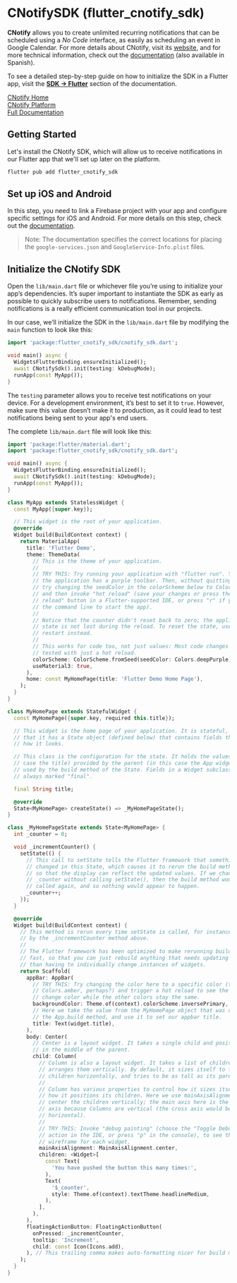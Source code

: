 # CNotifySDK (flutter_cnotify_sdk)

**CNotify** allows you to create unlimited recurring notifications that can be scheduled using a *No Code* interface, as easily as scheduling an event in Google Calendar. For more details about CNotify, visit its [website](https://cnotify.me), and for more technical information, check out the [documentation](https://docs.cnotify.me) (also available in Spanish).

To see a detailed step-by-step guide on how to initialize the SDK in a Flutter app, visit the **[SDK → Flutter](https://docs.cnotify.me/#/tutorials/SDKs/flutter/flutter?id=installing-the-cnotify-sdk)** section of the documentation.

[CNotify Home](https://cnotify.me)  
[CNotify Platform](https://app.cnotify.me)  
[Full Documentation](https://docs.cnotify.me/#/tutorials/SDKs/flutter/flutter?id=installing-the-cnotify-sdk)

## Getting Started

Let's install the CNotify SDK, which will allow us to receive notifications in our Flutter app that we'll set up later on the platform.

```bash
flutter pub add flutter_cnotify_sdk
```

## Set up iOS and Android

In this step, you need to link a Firebase project with your app and configure specific settings for iOS and Android. For more details on this step, check out the [documentation](https://docs.cnotify.me/#/tutorials/SDKs/flutter/flutter?id=setting-up-the-cnotify-sdk-for-ios).

> Note: The documentation specifies the correct locations for placing the `google-services.json` and `GoogleService-Info.plist` files.

## Initialize the CNotify SDK

Open the `lib/main.dart` file or whichever file you’re using to initialize your app’s dependencies. It’s super important to instantiate the SDK as early as possible to quickly subscribe users to notifications. Remember, sending notifications is a really efficient communication tool in our projects.

In our case, we’ll initialize the SDK in the `lib/main.dart` file by modifying the `main` function to look like this:

```dart
import 'package:flutter_cnotify_sdk/cnotify_sdk.dart';

void main() async {
  WidgetsFlutterBinding.ensureInitialized();
  await CNotifySdk().init(testing: kDebugMode);
  runApp(const MyApp());
}
```

The `testing` parameter allows you to receive test notifications on your device. For a development environment, it’s best to set it to `true`. However, make sure this value doesn’t make it to production, as it could lead to test notifications being sent to your app's end users.

The complete `lib/main.dart` file will look like this:

```dart
import 'package:flutter/material.dart';
import 'package:flutter_cnotify_sdk/cnotify_sdk.dart';

void main() async {
  WidgetsFlutterBinding.ensureInitialized();
  await CNotifySdk().init(testing: kDebugMode);
  runApp(const MyApp());
}

class MyApp extends StatelessWidget {
  const MyApp({super.key});

  // This widget is the root of your application.
  @override
  Widget build(BuildContext context) {
    return MaterialApp(
      title: 'Flutter Demo',
      theme: ThemeData(
        // This is the theme of your application.
        //
        // TRY THIS: Try running your application with "flutter run". You'll see
        // the application has a purple toolbar. Then, without quitting the app,
        // try changing the seedColor in the colorScheme below to Colors.green
        // and then invoke "hot reload" (save your changes or press the "hot
        // reload" button in a Flutter-supported IDE, or press "r" if you used
        // the command line to start the app).
        //
        // Notice that the counter didn't reset back to zero; the application
        // state is not lost during the reload. To reset the state, use hot
        // restart instead.
        //
        // This works for code too, not just values: Most code changes can be
        // tested with just a hot reload.
        colorScheme: ColorScheme.fromSeed(seedColor: Colors.deepPurple),
        useMaterial3: true,
      ),
      home: const MyHomePage(title: 'Flutter Demo Home Page'),
    );
  }
}

class MyHomePage extends StatefulWidget {
  const MyHomePage({super.key, required this.title});

  // This widget is the home page of your application. It is stateful, meaning
  // that it has a State object (defined below) that contains fields that affect
  // how it looks.

  // This class is the configuration for the state. It holds the values (in this
  // case the title) provided by the parent (in this case the App widget) and
  // used by the build method of the State. Fields in a Widget subclass are
  // always marked "final".

  final String title;

  @override
  State<MyHomePage> createState() => _MyHomePageState();
}

class _MyHomePageState extends State<MyHomePage> {
  int _counter = 0;

  void _incrementCounter() {
    setState(() {
      // This call to setState tells the Flutter framework that something has
      // changed in this State, which causes it to rerun the build method below
      // so that the display can reflect the updated values. If we changed
      // _counter without calling setState(), then the build method would not be
      // called again, and so nothing would appear to happen.
      _counter++;
    });
  }

  @override
  Widget build(BuildContext context) {
    // This method is rerun every time setState is called, for instance as done
    // by the _incrementCounter method above.
    //
    // The Flutter framework has been optimized to make rerunning build methods
    // fast, so that you can just rebuild anything that needs updating rather
    // than having to individually change instances of widgets.
    return Scaffold(
      appBar: AppBar(
        // TRY THIS: Try changing the color here to a specific color (to
        // Colors.amber, perhaps?) and trigger a hot reload to see the AppBar
        // change color while the other colors stay the same.
        backgroundColor: Theme.of(context).colorScheme.inversePrimary,
        // Here we take the value from the MyHomePage object that was created by
        // the App.build method, and use it to set our appbar title.
        title: Text(widget.title),
      ),
      body: Center(
        // Center is a layout widget. It takes a single child and positions it
        // in the middle of the parent.
        child: Column(
          // Column is also a layout widget. It takes a list of children and
          // arranges them vertically. By default, it sizes itself to fit its
          // children horizontally, and tries to be as tall as its parent.
          //
          // Column has various properties to control how it sizes itself and
          // how it positions its children. Here we use mainAxisAlignment to
          // center the children vertically; the main axis here is the vertical
          // axis because Columns are vertical (the cross axis would be
          // horizontal).
          //
          // TRY THIS: Invoke "debug painting" (choose the "Toggle Debug Paint"
          // action in the IDE, or press "p" in the console), to see the
          // wireframe for each widget.
          mainAxisAlignment: MainAxisAlignment.center,
          children: <Widget>[
            const Text(
              'You have pushed the button this many times:',
            ),
            Text(
              '$_counter',
              style: Theme.of(context).textTheme.headlineMedium,
            ),
          ],
        ),
      ),
      floatingActionButton: FloatingActionButton(
        onPressed: _incrementCounter,
        tooltip: 'Increment',
        child: const Icon(Icons.add),
      ), // This trailing comma makes auto-formatting nicer for build methods.
    );
  }
}
```
